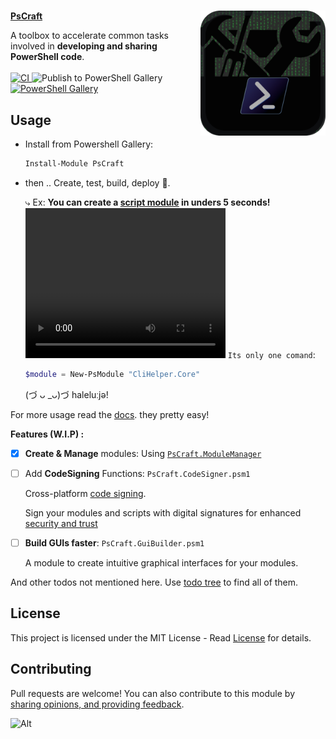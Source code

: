 # <img align="right" src="docs/img/icon.png" width="200" height="200" alt="icon" />

<div align="Left">
  <a href="https://www.powershellgallery.com/packages/PsCraft"><b>PsCraft</b></a>
  <p>
    A toolbox to accelerate common tasks involved in <b>developing and sharing PowerShell code</b>.
    </br></br>
    <a href="https://github.com/alainQtec/PsCraft/actions/workflows/CI.yaml">
    <img src="https://github.com/alainQtec/PsCraft/actions/workflows/CI.yaml/badge.svg" alt="CI"/>
    </a>
    <img src="https://github.com/alainQtec/PsCraft/actions/workflows/Publish.yaml/badge.svg" alt="Publish to PowerShell Gallery"/>
    <a href="https://github.com/alainQtec/PsCraft/actions/workflows/Publish.yaml">
    </a>
    <a href="https://www.PowerShellGallery.com/packages/PsCraft">
    <img src="https://img.shields.io/powershellgallery/dt/PsCraft.svg?style=flat&logo=powershell&color=blue"
          alt="PowerShell Gallery" title="PowerShell Gallery" />
    </a>
  </p>
</div>

## **Usage**

- Install from Powershell Gallery:

  ```PowerShell
  Install-Module PsCraft
  ```
- then .. Create, test, build, deploy 🚀.
  
  ⤷ Ex: **You can create a [script module](https://learn.microsoft.com/en-us/powershell/scripting/developer/module/how-to-write-a-powershell-script-module) in unders 5 seconds!**
    <video controls autoplay src="https://github.com/user-attachments/assets/c4373930-ef94-45aa-99de-26b7f5e6cb49" width="320" height="240" controls>Your browser does not support the video tag.</video>
  `Its only one comand`:

  ```PowerShell
  $module = New-PsModule "CliHelper.Core"
  ```

  (づ ᴗ _ᴗ)づ haleluːjə!

For more usage read the [docs](/docs/Readme.md). they pretty easy!

**Features (W.I.P) :**

- [x] **Create & Manage** modules: Using
      [`PsCraft.ModuleManager`](Private/PsCraft.ModuleManager/PsCraft.ModuleManager.psm1)

- [ ] Add **CodeSigning** Functions: `PsCraft.CodeSigner.psm1`

  <p>Cross-platform <a href ="https://learn.microsoft.com/en-us/previous-versions/windows/hardware/design/dn653556(v=vs.85)">code signing</a>.</p>

  <p>Sign your modules and scripts with digital signatures for enhanced <a href ="https://learn.microsoft.com/en-us/powershell/module/microsoft.powershell.core/about/about_signing?view=powershell-7.4">security and trust</a></p>

- [ ] **Build GUIs faster**: `PsCraft.GuiBuilder.psm1`

  A module to create intuitive graphical interfaces for your modules.

<p>And other todos not mentioned here. Use <a href="https://marketplace.visualstudio.com/items?itemName=Gruntfuggly.todo-tree">todo tree</a> to find all of them.</p>

## License

<p>This project is licensed under the MIT License - Read
 <a href="https://alain.MIT-license.org">License</a> for details. </p>

## Contributing

Pull requests are welcome! You can also contribute to this module by
[sharing opinions, and providing feedback](https://github.com/alainQtec/PsCraft/discussions/2).

![Alt](https://repobeats.axiom.co/api/embed/9cbc0ffce6f62ace082852045cd005b5ad61cebd.svg "Repobeats analytics image")

